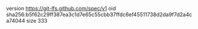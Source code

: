 version https://git-lfs.github.com/spec/v1
oid sha256:b5f62c29ff387ea3c1d7e65c55cbb37ffdc6ef45511738d2da9f7d2a4ca74044
size 333

